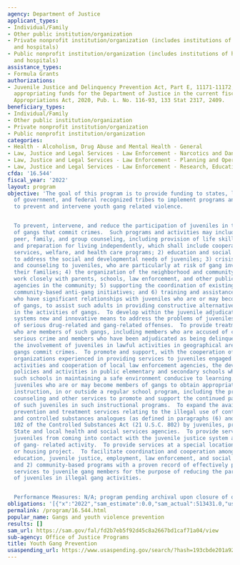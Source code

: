```yaml
---
agency: Department of Justice
applicant_types:
- Individual/Family
- Other public institution/organization
- Private nonprofit institution/organization (includes institutions of higher education
  and hospitals)
- Public nonprofit institution/organization (includes institutions of higher education
  and hospitals)
assistance_types:
- Formula Grants
authorizations:
- Juvenile Justice and Delinquency Prevention Act, Part E, 11171-11172, and an act
  appropriating funds for the Department of Justice in the current fiscal year. Consolidated
  Appropriations Act, 2020, Pub. L. No. 116-93, 133 Stat 2317, 2409.
beneficiary_types:
- Individual/Family
- Other public institution/organization
- Private nonprofit institution/organization
- Public nonprofit institution/organization
categories:
- Health - Alcoholism, Drug Abuse and Mental Health - General
- Law, Justice and Legal Services - Law Enforcement - Narcotics and Dangerous Drugs
- Law, Justice and Legal Services - Law Enforcement - Planning and Operations
- Law, Justice and Legal Services - Law Enforcement - Research, Education, Training
cfda: '16.544'
fiscal_year: '2022'
layout: program
objective: 'The goal of this program is to provide funding to states, local units
  of government, and federal recognized tribes to implement programs and strategies
  to prevent and intervene youth gang related violence.


  To prevent, intervene, and reduce the participation of juveniles in the activities
  of gangs that commit crimes.  Such programs and activities may include:  1) individual,
  peer, family, and group counseling, including provision of life skills training
  and preparation for living independently, which shall include cooperation with social
  services, welfare, and health care programs; 2) education and social services designed
  to address the social and developmental needs of juveniles; 3) crisis intervention
  and counseling to juveniles, who are particularly at risk of gang involvement, and
  their families; 4) the organization of the neighborhood and community groups to
  work closely with parents, schools, law enforcement, and other public and private
  agencies in the community; 5) supporting the coordination of existing comprehensive
  community-based anti-gang initiatives; and 6) training and assistance to adults
  who have significant relationships with juveniles who are or may become members
  of gangs, to assist such adults in providing constructive alternatives to participating
  in the activities of gangs.  To develop within the juvenile adjudicatory and correctional
  systems new and innovative means to address the problems of juveniles convicted
  of serious drug-related and gang-related offenses.  To provide treatment to juveniles
  who are members of such gangs, including members who are accused of committing a
  serious crime and members who have been adjudicated as being delinquent.  To promote
  the involvement of juveniles in lawful activities in geographical areas in which
  gangs commit crimes.  To promote and support, with the cooperation of community-based
  organizations experienced in providing services to juveniles engaged in gang-related
  activities and cooperation of local law enforcement agencies, the development of
  policies and activities in public elementary and secondary schools which will assist
  such schools in maintaining a safe environment conducive to learning.  To assist
  juveniles who are or may become members of gangs to obtain appropriate educational
  instruction, in or outside a regular school program, including the provision of
  counseling and other services to promote and support the continued participation
  of such juveniles in such instructional programs.  To expand the availability of
  prevention and treatment services relating to the illegal use of controlled substances
  and controlled substances analogues (as defined in paragraphs (6) and (32) of section
  102 of the Controlled Substances Act (21 U.S.C. 802) by juveniles, provided through
  State and local health and social services agencies.  To provide services to prevent
  juveniles from coming into contact with the juvenile justice system again as a result
  of gang- related activity.  To provide services at a special location in a school
  or housing project.  To facilitate coordination and cooperation among: 1) local
  education, juvenile justice, employment, law enforcement, and social service agencies;
  and 2) community-based programs with a proven record of effectively providing intervention
  services to juvenile gang members for the purpose of reducing the participation
  of juveniles in illegal gang activities.


  Performance Measures: N/A; program pending archival upon closure of open grants.'
obligations: '[{"x":"2022","sam_estimate":0.0,"sam_actual":513431.0,"usa_spending_actual":0.0},{"x":"2023","sam_estimate":0.0,"sam_actual":0.0,"usa_spending_actual":0.0},{"x":"2024","sam_estimate":0.0,"sam_actual":0.0,"usa_spending_actual":0.0}]'
permalink: /program/16.544.html
popular_name: Gangs and youth violence prevention
results: []
sam_url: https://sam.gov/fal/fd2b7eb5f92d45c8a2667bd1caf71a04/view
sub-agency: Office of Justice Programs
title: Youth Gang Prevention
usaspending_url: https://www.usaspending.gov/search/?hash=193cbde201a920d8066ca1c2ecf9f351
---
```

